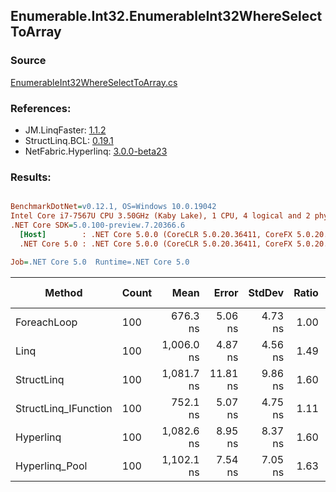 ﻿## Enumerable.Int32.EnumerableInt32WhereSelectToArray

### Source
[EnumerableInt32WhereSelectToArray.cs](../LinqBenchmarks/Enumerable/Int32/EnumerableInt32WhereSelectToArray.cs)

### References:
- JM.LinqFaster: [1.1.2](https://www.nuget.org/packages/JM.LinqFaster/1.1.2)
- StructLinq.BCL: [0.19.1](https://www.nuget.org/packages/StructLinq.BCL/0.19.1)
- NetFabric.Hyperlinq: [3.0.0-beta23](https://www.nuget.org/packages/NetFabric.Hyperlinq/3.0.0-beta23)

### Results:
``` ini

BenchmarkDotNet=v0.12.1, OS=Windows 10.0.19042
Intel Core i7-7567U CPU 3.50GHz (Kaby Lake), 1 CPU, 4 logical and 2 physical cores
.NET Core SDK=5.0.100-preview.7.20366.6
  [Host]        : .NET Core 5.0.0 (CoreCLR 5.0.20.36411, CoreFX 5.0.20.36411), X64 RyuJIT
  .NET Core 5.0 : .NET Core 5.0.0 (CoreCLR 5.0.20.36411, CoreFX 5.0.20.36411), X64 RyuJIT

Job=.NET Core 5.0  Runtime=.NET Core 5.0  

```
|               Method | Count |       Mean |    Error |  StdDev | Ratio | RatioSD |  Gen 0 | Gen 1 | Gen 2 | Allocated |
|--------------------- |------ |-----------:|---------:|--------:|------:|--------:|-------:|------:|------:|----------:|
|          ForeachLoop |   100 |   676.3 ns |  5.06 ns | 4.73 ns |  1.00 |    0.00 | 0.4358 |     - |     - |     912 B |
|                 Linq |   100 | 1,006.0 ns |  4.87 ns | 4.56 ns |  1.49 |    0.01 | 0.3967 |     - |     - |     832 B |
|           StructLinq |   100 | 1,081.7 ns | 11.81 ns | 9.86 ns |  1.60 |    0.02 | 0.1450 |     - |     - |     304 B |
| StructLinq_IFunction |   100 |   752.1 ns |  5.07 ns | 4.75 ns |  1.11 |    0.01 | 0.1450 |     - |     - |     304 B |
|            Hyperlinq |   100 | 1,082.6 ns |  8.95 ns | 8.37 ns |  1.60 |    0.01 | 0.1259 |     - |     - |     264 B |
|       Hyperlinq_Pool |   100 | 1,102.1 ns |  7.54 ns | 7.05 ns |  1.63 |    0.01 | 0.0458 |     - |     - |      96 B |

